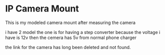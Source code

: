 # IP Camera Mount

This is my modeled camera mount after measuring the camera

i have 2 model the one is for having a step converter because the voltage i have is 12v then the cemera has 5v from normal phone charger

the link for the camera has long been deleted and not found.
